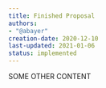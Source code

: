 ```yaml
---
title: Finished Proposal
authors:
- "@abayer"
creation-date: 2020-12-10
last-updated: 2021-01-06
status: implemented
---
```


SOME OTHER CONTENT
